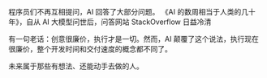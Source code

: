 程序员们不再互相提问，AI 回答了大部分问题。
《AI 的数周相当于人类的几十年》，自从 AI 大模型问世后，问答网站 StackOverflow 日益冷清


有一句老话：创意很廉价，执行才是一切。然而，AI 颠覆了这个说法，执行现在很廉价，整个开发时间和交付速度的概念都不同了。

未来属于那些有想法、还能动手去做的人。